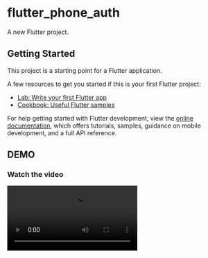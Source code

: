 # flutter_phone_auth

A new Flutter project.

## Getting Started

This project is a starting point for a Flutter application.

A few resources to get you started if this is your first Flutter project:

- [Lab: Write your first Flutter app](https://docs.flutter.dev/get-started/codelab)
- [Cookbook: Useful Flutter samples](https://docs.flutter.dev/cookbook)

For help getting started with Flutter development, view the
[online documentation](https://docs.flutter.dev/), which offers tutorials,
samples, guidance on mobile development, and a full API reference.


## DEMO

### Watch the video

<video src="https://github.com/himanshu64/flutter-phone-auth/blob/master/demo/otp.mp4" controls>
  Your browser does not support the video tag.
</video>
